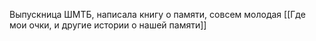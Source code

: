 Выпускница ШМТБ, написала книгу о памяти, совсем молодая
[[Где мои очки, и другие истории о нашей памяти]]
